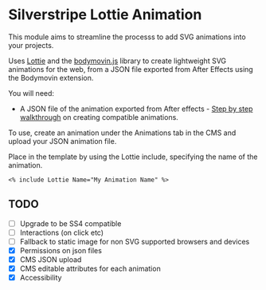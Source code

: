 # Silverstripe Lottie Animation

This module aims to streamline the processs to add SVG animations into your projects.

Uses [Lottie](https://github.com/airbnb/lottie-web) and the [bodymovin.js](https://github.com/bodymovin) library to create lightweight SVG animations for the web, from a JSON file exported from After Effects using the Bodymovin extension. 

You will need:

- A JSON file of the animation exported from After effects - [Step by step walkthrough](http://airbnb.io/lottie/after-effects/getting-started.html) on creating compatible animations.

To use, create an animation under the Animations tab in the CMS and upload your JSON animation file.

Place in the template by using the Lottie include, specifying the name of the animation.

```
<% include Lottie Name="My Animation Name" %>
```

## TODO
- [ ] Upgrade to be SS4 compatible
- [ ] Interactions (on click etc)
- [ ] Fallback to static image for non SVG supported browsers and devices
- [x] Permissions on json files
- [x] CMS JSON upload
- [x] CMS editable attributes for each animation
- [x] Accessibility
